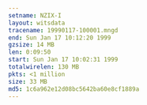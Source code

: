 ```yaml
---
setname: NZIX-I
layout: witsdata
tracename: 19990117-100001.mngd
end: Sun Jan 17 10:12:20 1999
gzsize: 14 MB
len: 0:09:50
start: Sun Jan 17 10:02:31 1999
totalwirelen: 130 MB
pkts: <1 million
size: 33 MB
md5: 1c6a962e12d08bc5642ba60e8cf1889a
---
```

